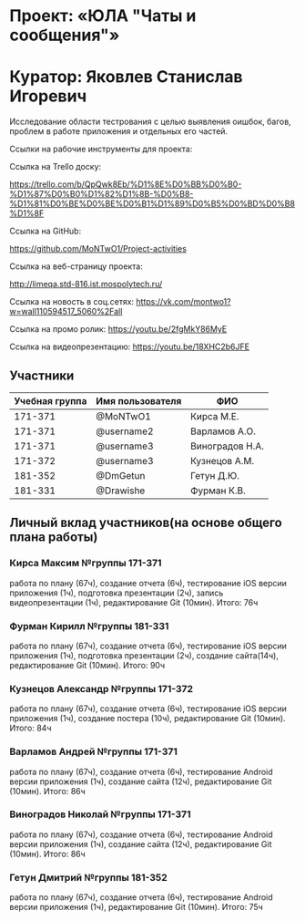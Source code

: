# Проект: «ЮЛА "Чаты и сообщения"»

# Куратор: Яковлев Станислав Игоревич

Исследование области тестрования с целью выявления оишбок, багов, проблем в работе приложения и отдельных его частей. 


Ссылки на рабочие инструменты для проекта: 

Ссылка на Trello доску:

https://trello.com/b/QpQwk8Eb/%D1%8E%D0%BB%D0%B0-%D1%87%D0%B0%D1%82%D1%8B-%D0%B8-%D1%81%D0%BE%D0%BE%D0%B1%D1%89%D0%B5%D0%BD%D0%B8%D1%8F

Ссылка на GitHub: 

https://github.com/MoNTwO1/Project-activities

Ссылка на веб-страницу проекта:

http://limeqa.std-816.ist.mospolytech.ru/

Ссылка на новость в соц.сетях:
https://vk.com/montwo1?w=wall110594517_5060%2Fall

Ссылка на промо ролик:
https://youtu.be/2fgMkY86MyE

Ссылка на видеопрезентацию:
https://youtu.be/18XHC2b6JFE


## Участники

| Учебная группа | Имя пользователя | ФИО                      |
|----------------|------------------|--------------------------|
| 171-371        | @MoNTwO1         | Кирса М.Е.               |
| 171-371        | @username2       | Варламов А.О.            |
| 171-371        | @username3       | Виноградов Н.А.          |
| 171-372        | @username3       | Кузнецов А.М.            |
| 181-352        | @DmGetun         | Гетун Д.Ю.               |
| 181-331        | @Drawishe        | Фурман К.В.              |

## Личный вклад участников(на основе общего плана работы)

### Кирса Максим №группы 171-371 
работа по плану (67ч),
создание отчета (6ч), 
тестирование iOS версии приложения (1ч), 
подготовка презентации (2ч), 
запись видеопрезентации (1ч), 
редактирование Git (10мин). 
Итого: 76ч

### Фурман Кирилл №группы 181-331 
работа по плану (67ч),
создание отчета (6ч), 
тестирование iOS версии приложения (1ч), 
подготовка презентации (2ч), 
создание сайта(14ч), 
редактирование Git (10мин). 
Итого: 90ч

### Кузнецов Aлександр №группы 171-372 
работа по плану (67ч),
создание отчета (6ч), 
тестирование iOS версии приложения (1ч),
создание постера (10ч),
редактирование Git (10мин). 
Итого: 84ч

### Варламов Андрей №группы 171-371
работа по плану (67ч),
создание отчета (6ч), 
тестирование Android версии приложения (1ч),
создание сайта (12ч),
редактирование Git (10мин). 
Итого: 86ч

### Виноградов Николай №группы 171-371 
работа по плану (67ч),
создание отчета (6ч), 
тестирование Android версии приложения (1ч), 
создание сайта (12ч),
редактирование Git (10мин). 
Итого: 86ч

### Гетун Дмитрий №группы 181-352 
работа по плану (67ч),
создание отчета (6ч),
тестирование Android версии приложения (1ч),
редактирование Git (10мин).
Итого: 75ч
